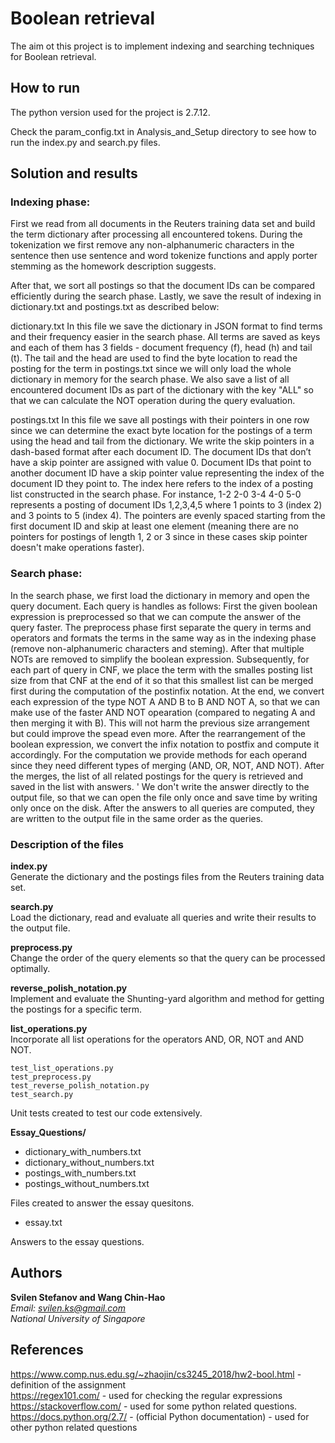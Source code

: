 
# Boolean retrieval

The aim ot this project is to implement indexing and searching techniques for Boolean retrieval.

## How to run

The python version used for the project is 2.7.12.

Check the param_config.txt in Analysis_and_Setup directory to see how to run the index.py and search.py files.

## Solution and results

### Indexing phase:
First we read from all documents in the Reuters training data set and build the term dictionary after processing all encountered tokens.
During the tokenization we first remove any non-alphanumeric characters in the sentence then use sentence and word tokenize functions and apply porter stemming as the homework description suggests.

After that, we sort all postings so that the document IDs can be compared efficiently during the search phase. Lastly, we save the result of indexing in dictionary.txt and postings.txt as described below:

dictionary.txt
In this file we save the dictionary in JSON format to find terms and their frequency easier in the search phase. 
All terms are saved as keys and each of them has 3 fields - document frequency (f), head (h) and tail (t). 
The tail and the head are used to find the byte location to read the posting for the term in postings.txt since we will only load the whole dictionary in memory for the search phase. 
We also save a list of all encountered document IDs as part of the dictionary with the key "ALL" so that we can calculate the NOT operation during the query evaluation.

postings.txt
In this file we save all postings with their pointers in one row since we can determine the exact byte location for the postings of a term using the head and tail from the dictionary. 
We write the skip pointers in a dash-based format after each document ID. The document IDs that don’t have a skip pointer are assigned with value 0. 
Document IDs that point to another document ID have a skip pointer value representing the index of the document ID they point to. 
The index here refers to the index of a posting list constructed in the search phase. For instance, 1-2 2-0 3-4 4-0 5-0 represents a posting of document IDs 1,2,3,4,5 where 1 points to 3 (index 2) and 3 points to 5 (index 4).
The pointers are evenly spaced starting from the first document ID and skip at least one element (meaning there are no pointers for postings of length 1, 2 or 3 since in these cases skip pointer doesn't make operations faster).

### Search phase:
In the search phase, we first load the dictionary in memory and open the query document.
Each query is handles as follows: 
First the given boolean expression is preprocessed so that we can compute the answer of the query faster. 
The preprocess phase first separate the query in terms and operators and formats the terms in the same way as in the indexing phase (remove non-alphanumeric characters and steming). 
After that multiple NOTs are removed to simplify the boolean expression. 
Subsequently, for each part of query in CNF, we place the term with the smalles posting list size from that CNF at the end of it so that this smallest list can be merged first during the computation of the postinfix notation. 
At the end, we convert each expression of the type NOT A AND B to B AND NOT A, so that we can make use of the faster AND NOT opearation (compared to negating A and then merging it with B). 
This will not harm the previous size arrangement but could improve the spead even more. 
After the rearrangement of the boolean expression, we convert the infix notation to postfix and compute it accordingly. 
For the computation we provide methods for each operand since they need different types of merging (AND, OR, NOT, AND NOT). 
After the merges, the list of all related postings for the query is retrieved and saved in the list with answers. '
We don't write the answer directly to the output file, so that we can open the file only once and save time by writing only once on the disk.
After the answers to all queries are computed, they are written to the output file in the same order as the queries.

### Description of the files

**index.py** <br />
Generate the dictionary and the postings files from the Reuters training data set.

**search.py** <br />
Load the dictionary, read and evaluate all queries and write their results to the output file.

**preprocess.py** <br />
Change the order of the query elements so that the query can be processed optimally.

**reverse_polish_notation.py** <br />
Implement and evaluate the Shunting-yard algorithm and method for getting the postings for a specific term.

**list_operations.py** <br />
Incorporate all list operations for the operators AND, OR, NOT and AND NOT.

```
test_list_operations.py 
test_preprocess.py 
test_reverse_polish_notation.py
test_search.py
```
Unit tests created to test our code extensively.

**Essay_Questions/** <br />
* dictionary_with_numbers.txt <br />
* dictionary_without_numbers.txt <br />
* postings_with_numbers.txt <br />
* postings_without_numbers.txt

Files created to answer the essay quesitons. <br />

* essay.txt

Answers to the essay questions.

## Authors
**Svilen Stefanov and Wang Chin-Hao** <br />
*Email: svilen.ks@gmail.com* <br />
*National University of Singapore*

## References
https://www.comp.nus.edu.sg/~zhaojin/cs3245_2018/hw2-bool.html - definition of the assignment 
<br />
https://regex101.com/ - used for checking the regular expressions <br />
https://stackoverflow.com/ - used for some python related questions. <br />
https://docs.python.org/2.7/ - (official Python documentation) - used for other python related questions





